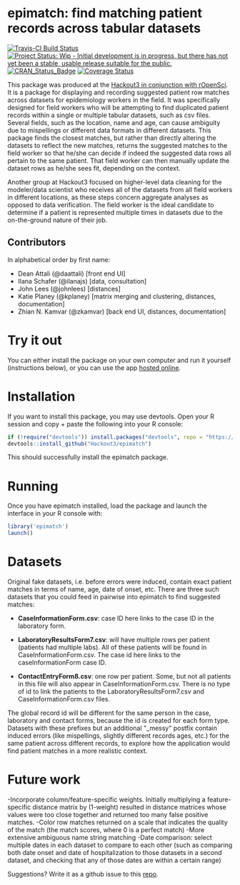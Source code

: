 epimatch: find matching patient records across tabular datasets
=======================

[![Travis-CI Build Status](https://travis-ci.org/Hackout3/epimatch.svg?branch=master)](https://travis-ci.org/Hackout3/epimatch)
[![Project Status: Wip - Initial development is in progress, but there has not yet been a stable, usable release suitable for the public.](http://www.repostatus.org/badges/0.1.0/wip.svg)](http://www.repostatus.org/#wip) [![CRAN\_Status\_Badge](http://www.r-pkg.org/badges/version/epimatch)](http://www.r-pkg.org/pkg/epimatch)
[![Coverage Status](https://img.shields.io/codecov/c/github/Hackout3/epimatch/master.svg)](https://codecov.io/github/Hackout3/epimatch?branch=master)

This package was produced at the [Hackout3 in conjunction with rOpenSci](http://hackout3.ropensci.org/). It is a package for displaying and recording suggested patient row matches across datasets for epidemiology workers in the field.  It was specifically designed for field workers who will be attempting to find duplicated patient records within a single or multiple tabular datasets, such as csv files. Several fields, such as the location, name and age, can cause ambiguity due to mispellings or different data formats in different datasets. This package finds the closest matches, but rather than directly altering the datasets to reflect the new matches, returns the suggested matches to the field worker so that he/she can decide if indeed the suggested data rows all pertain to the same patient. That field worker can then manually update the dataset rows as he/she sees fit, depending on the context.


Another group at Hackout3 focused on higher-level data cleaning for the modeler/data scientist who receives all of the datasets from all field workers in different locations, as these steps concern aggregate analyses as opposed to data verification. The field worker is the ideal candidate to determine if a patient is represented multiple times in datasets due to the on-the-ground nature of their job.

Contributors
------------

In alphabetical order by first name:

 - Dean Attali (@daattali) [front end UI]
 - Ilana Schafer (@ilanajs) [data, consultation]
 - John Lees (@johnlees) [distances]
 - Katie Planey (@kplaney) [matrix merging and clustering, distances, documentation]
 - Zhian N. Kamvar (@zkamvar) [back end UI, distances, documentation]

Try it out
============

You can either install the package on your own computer and run it yourself (instructions below), or you can use the app [hosted online](http://daattali.com/shiny/epimatch/).

Installation
============

If you want to install this package, you may use devtools. Open your R session and copy + paste the following into your R console:

```r
if (!require("devtools")) install.packages("devtools", repo = "https://cran.r-project.org")
devtools::install_github("Hackout3/epimatch")
```

This should successfully install the epimatch package.

Running
=======

Once you have epimatch installed, load the package and launch the interface in your R console with:

```r
library('epimatch')
launch()
```

Datasets
=======

Original fake datasets, i.e. before errors were induced, contain exact patient matches in terms of name, age, date of onset, etc. There are three such datasets that you could feed in pairwise into epimatch to find suggested matches:

 - **CaseInformationForm.csv**:  case ID here links to the case ID in the laboratory form. 

 - **LaboratoryResultsForm7.csv**:  will have multiple rows per patient (patients had multiple labs). All of these patients will be found in CaseInformationForm.csv. The case id here links to the caseInformationForm case ID.

 - **ContactEntryForm8.csv**: one row per patient. Some, but not all patients in this file will also appear in CaseInformationForm.csv. There is no type of id to link the patients to the LaboratoryResultsForm7.csv and CaseInformationForm.csv files.

The global record id will be different for the same person in the case, laboratory and contact forms, because the id is created for each form type.  Datasets with these prefixes but an additional "_messy" postfix contain induced errors (like mispellings, slightly different records ages, etc.) for the same patient across different records, to explore how the application would find patient matches in a more realistic context.

Future work
===========

-Incorporate column/feature-specific weights.  Initially multiplying a feature-specific distance matrix by (1-weight) resulted in distance matrices whose values were too close together and returned too many false positive matches.
-Color row matches returned on a scale that indicates the quality of the match (the match scores, where 0 is a perfect match)
-More extensive ambiguous name string matching
-Date comparison: select multiple dates in each dataset to compare to each other (such as comparing both date onset and date of hospitalization to those datasets in a second dataset, and checking that any of those dates are within a certain range)

Suggestions? Write it as a github issue to this [repo](https://github.com/Hackout3/epimatch/issues/new).
